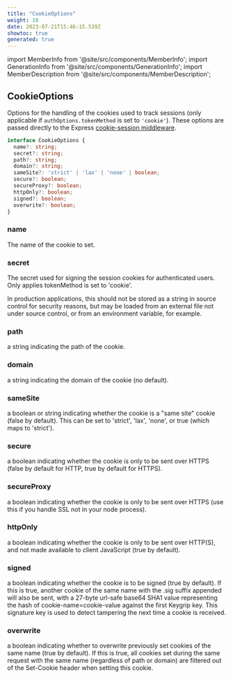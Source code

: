 ```yaml
---
title: "CookieOptions"
weight: 10
date: 2023-07-21T15:46:15.539Z
showtoc: true
generated: true
---
```

<!-- This file was generated from the Vendure source. Do not modify. Instead, re-run the "docs:build" script -->
import MemberInfo from '@site/src/components/MemberInfo';
import GenerationInfo from '@site/src/components/GenerationInfo';
import MemberDescription from '@site/src/components/MemberDescription';


## CookieOptions

<GenerationInfo sourceFile="packages/core/src/config/vendure-config.ts" sourceLine="220" packageName="@vendure/core" />

Options for the handling of the cookies used to track sessions (only applicable if
`authOptions.tokenMethod` is set to `'cookie'`). These options are passed directly
to the Express [cookie-session middleware](https://github.com/expressjs/cookie-session).

```ts title="Signature"
interface CookieOptions {
  name?: string;
  secret?: string;
  path?: string;
  domain?: string;
  sameSite?: 'strict' | 'lax' | 'none' | boolean;
  secure?: boolean;
  secureProxy?: boolean;
  httpOnly?: boolean;
  signed?: boolean;
  overwrite?: boolean;
}
```

<div className="members-wrapper">

### name

<MemberInfo kind="property" type="string" default="'session'"   />

The name of the cookie to set.
### secret

<MemberInfo kind="property" type="string" default="(random character string)"   />

The secret used for signing the session cookies for authenticated users. Only applies
tokenMethod is set to 'cookie'.

In production applications, this should not be stored as a string in
source control for security reasons, but may be loaded from an external
file not under source control, or from an environment variable, for example.
### path

<MemberInfo kind="property" type="string" default="'/'"   />

a string indicating the path of the cookie.
### domain

<MemberInfo kind="property" type="string"   />

a string indicating the domain of the cookie (no default).
### sameSite

<MemberInfo kind="property" type="'strict' | 'lax' | 'none' | boolean" default="false"   />

a boolean or string indicating whether the cookie is a "same site" cookie (false by default). This can be set to 'strict',
'lax', 'none', or true (which maps to 'strict').
### secure

<MemberInfo kind="property" type="boolean"   />

a boolean indicating whether the cookie is only to be sent over HTTPS (false by default for HTTP, true by default for HTTPS).
### secureProxy

<MemberInfo kind="property" type="boolean"   />

a boolean indicating whether the cookie is only to be sent over HTTPS (use this if you handle SSL not in your node process).
### httpOnly

<MemberInfo kind="property" type="boolean" default="true"   />

a boolean indicating whether the cookie is only to be sent over HTTP(S), and not made available to client JavaScript (true by default).
### signed

<MemberInfo kind="property" type="boolean"   />

a boolean indicating whether the cookie is to be signed (true by default). If this is true, another cookie of the same name with the .sig
suffix appended will also be sent, with a 27-byte url-safe base64 SHA1 value representing the hash of cookie-name=cookie-value against the
first Keygrip key. This signature key is used to detect tampering the next time a cookie is received.
### overwrite

<MemberInfo kind="property" type="boolean"   />

a boolean indicating whether to overwrite previously set cookies of the same name (true by default). If this is true, all cookies set during
the same request with the same name (regardless of path or domain) are filtered out of the Set-Cookie header when setting this cookie.


</div>
